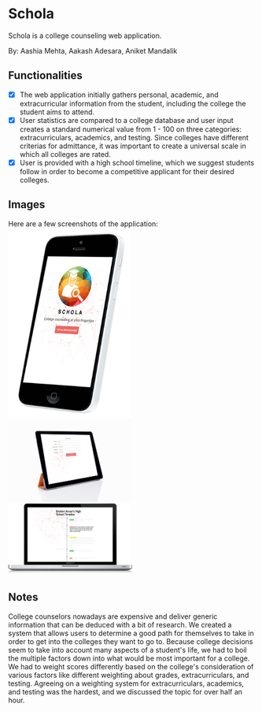 # Schola
Schola is a college counseling web application.

By: Aashia Mehta, Aakash Adesara, Aniket Mandalik

## Functionalities
- [x] The web application initially gathers personal, academic, and extracurricular information from the student, including the college the student aims to attend. 
- [x] User statistics are compared to a college database and user input creates a standard numerical value from 1 - 100 on three categories: extracurriculars, academics, and testing. Since colleges have different criterias for admittance, it was important to create a universal scale in which all colleges are rated.
- [x] User is provided with a high school timeline, which we suggest students follow in order to become a competitive applicant for their desired colleges.

## Images

Here are a few screenshots of the application:
<img src='Resources/iphone.jpg' width="50%" height="50%"/>
<img src='Resources/ipad.jpg' width="50%" height="50%"/>
<img src='Resources/macbook.jpg' width="50%" height="50%"/>

## Notes

College counselors nowadays are expensive and deliver generic information that can be deduced with a bit of research. We created a system that allows users to determine a good path for themselves to take in order to get into the colleges they want to go to. Because college decisions seem to take into account many aspects of a student's life, we had to boil the multiple factors down into what would be most important for a college. We had to weight scores differently based on the college's consideration of various factors like different weighting about grades, extracurriculars, and testing. Agreeing on a weighting system for extracurriculars, academics, and testing was the hardest, and we discussed the topic for over half an hour.

